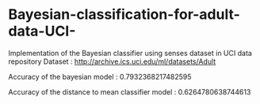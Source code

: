 # Bayesian-classification-for-adult-data-UCI-
Implementation of the Bayesian classifier using senses dataset in UCI data repository
Dataset : http://archive.ics.uci.edu/ml/datasets/Adult

Accuracy of the bayesian model : 0.7932368217482595

Accuracy of the distance to mean classifier model : 0.6264780638744613
